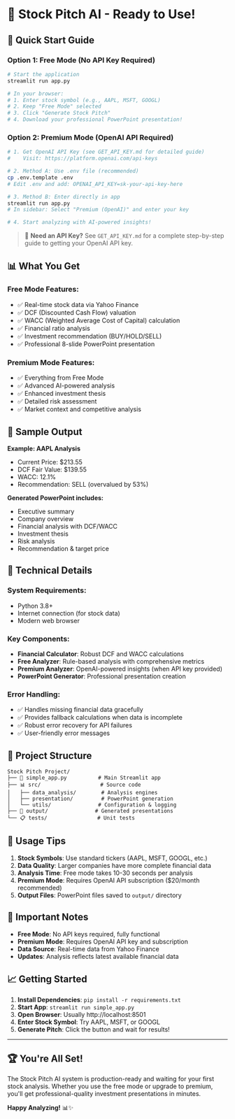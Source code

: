 # 🎉 Stock Pitch AI - Ready to Use!

## 🚀 Quick Start Guide

### **Option 1: Free Mode (No API Key Required)**
```bash
# Start the application
streamlit run app.py

# In your browser:
# 1. Enter stock symbol (e.g., AAPL, MSFT, GOOGL)
# 2. Keep "Free Mode" selected
# 3. Click "Generate Stock Pitch"
# 4. Download your professional PowerPoint presentation!
```

### **Option 2: Premium Mode (OpenAI API Required)**
```bash
# 1. Get OpenAI API Key (see GET_API_KEY.md for detailed guide)
#    Visit: https://platform.openai.com/api-keys

# 2. Method A: Use .env file (recommended)
cp .env.template .env
# Edit .env and add: OPENAI_API_KEY=sk-your-api-key-here

# 3. Method B: Enter directly in app
streamlit run app.py
# In sidebar: Select "Premium (OpenAI)" and enter your key

# 4. Start analyzing with AI-powered insights!
```

> 📖 **Need an API Key?** See `GET_API_KEY.md` for a complete step-by-step guide to getting your OpenAI API key.

## 📊 What You Get

### **Free Mode Features:**
- ✅ Real-time stock data via Yahoo Finance
- ✅ DCF (Discounted Cash Flow) valuation
- ✅ WACC (Weighted Average Cost of Capital) calculation
- ✅ Financial ratio analysis
- ✅ Investment recommendation (BUY/HOLD/SELL)
- ✅ Professional 8-slide PowerPoint presentation

### **Premium Mode Features:**
- ✅ Everything from Free Mode
- ✅ Advanced AI-powered analysis
- ✅ Enhanced investment thesis
- ✅ Detailed risk assessment
- ✅ Market context and competitive analysis

## 🎯 Sample Output

**Example: AAPL Analysis**
- Current Price: $213.55
- DCF Fair Value: $139.55
- WACC: 12.1%
- Recommendation: SELL (overvalued by 53%)

**Generated PowerPoint includes:**
- Executive summary
- Company overview
- Financial analysis with DCF/WACC
- Investment thesis
- Risk analysis
- Recommendation & target price

## 🔧 Technical Details

### **System Requirements:**
- Python 3.8+
- Internet connection (for stock data)
- Modern web browser

### **Key Components:**
- **Financial Calculator**: Robust DCF and WACC calculations
- **Free Analyzer**: Rule-based analysis with comprehensive metrics
- **Premium Analyzer**: OpenAI-powered insights (when API key provided)
- **PowerPoint Generator**: Professional presentation creation

### **Error Handling:**
- ✅ Handles missing financial data gracefully
- ✅ Provides fallback calculations when data is incomplete
- ✅ Robust error recovery for API failures
- ✅ User-friendly error messages

## 📁 Project Structure

```
Stock Pitch Project/
├── 📱 simple_app.py          # Main Streamlit app
├── 📊 src/                   # Source code
│   ├── data_analysis/        # Analysis engines
│   ├── presentation/         # PowerPoint generation
│   └── utils/               # Configuration & logging
├── 📂 output/               # Generated presentations
└── 📋 tests/                # Unit tests
```

## 🎯 Usage Tips

1. **Stock Symbols**: Use standard tickers (AAPL, MSFT, GOOGL, etc.)
2. **Data Quality**: Larger companies have more complete financial data
3. **Analysis Time**: Free mode takes 10-30 seconds per analysis
4. **Premium Mode**: Requires OpenAI API subscription ($20/month recommended)
5. **Output Files**: PowerPoint files saved to `output/` directory

## 🚨 Important Notes

- **Free Mode**: No API keys required, fully functional
- **Premium Mode**: Requires OpenAI API key and subscription
- **Data Source**: Real-time data from Yahoo Finance
- **Updates**: Analysis reflects latest available financial data

## 📈 Getting Started

1. **Install Dependencies**: `pip install -r requirements.txt`
2. **Start App**: `streamlit run simple_app.py`
3. **Open Browser**: Usually http://localhost:8501
4. **Enter Stock Symbol**: Try AAPL, MSFT, or GOOGL
5. **Generate Pitch**: Click the button and wait for results!

---

## 🏆 You're All Set!

The Stock Pitch AI system is production-ready and waiting for your first stock analysis. Whether you use the free mode or upgrade to premium, you'll get professional-quality investment presentations in minutes.

**Happy Analyzing!** 📊✨
